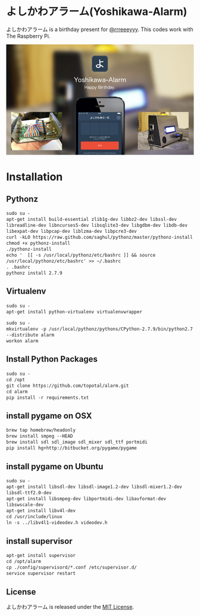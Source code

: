 # よしかわアラーム(Yoshikawa-Alarm)

よしかわアラーム is a birthday present for [@rrreeeyyy](https://twitter.com/rrreeeyyy).
This codes work with The Raspberry Pi.

![よしかわあらーむ](./images/main.png)

# Installation

## Pythonz 

```
sudo su -
apt-get install build-essential zlib1g-dev libbz2-dev libssl-dev libreadline-dev libncurses5-dev libsqlite3-dev libgdbm-dev libdb-dev libexpat-dev libpcap-dev liblzma-dev libpcre3-dev
curl -kLO https://raw.github.com/saghul/pythonz/master/pythonz-install
chmod +x pythonz-install
./pythonz-install
echo '  [[ -s /usr/local/pythonz/etc/bashrc ]] && source /usr/local/pythonz/etc/bashrc' >> ~/.bashrc
. .bashrc
pythonz install 2.7.9
```


## Virtualenv

```
sudo su -
apt-get install python-virtualenv virtualenvwrapper
```

```
sudo su -
mkvirtualenv -p /usr/local/pythonz/pythons/CPython-2.7.9/bin/python2.7 --distribute alarm
workon alarm
```

## Install Python Packages

```
sudo su -
cd /opt
git clone https://github.com/topotal/alarm.git
cd alarm
pip install -r requirements.txt
```

## install pygame on OSX

```
brew tap homebrew/headonly
brew install smpeg --HEAD
brew install sdl sdl_image sdl_mixer sdl_ttf portmidi
pip install hg+http://bitbucket.org/pygame/pygame
```

## install pygame on Ubuntu

```
sudo su -
apt-get install libsdl-dev libsdl-image1.2-dev libsdl-mixer1.2-dev libsdl-ttf2.0-dev 
apt-get install libsmpeg-dev libportmidi-dev libavformat-dev libswscale-dev
apt-get install libv4l-dev
cd /usr/include/linux
ln -s ../libv4l1-videodev.h videodev.h
```

## install supervisor

```
apt-get install supervisor
cd /opt/alarm
cp ./config/supervisord/*.conf /etc/supervisor.d/
service supervisor restart
```


## License

よしかわアラーム is released under the [MIT License](http://www.opensource.org/licenses/MIT).
